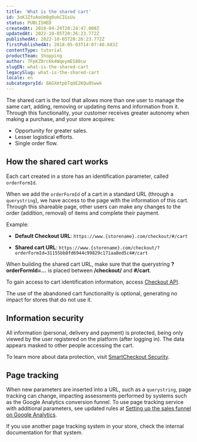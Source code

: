```yaml
---
title: 'What is the shared cart'
id: 3oKJZfoAoUm8g0ukCIGsUu
status: PUBLISHED
createdAt: 2018-04-24T20:24:47.008Z
updatedAt: 2022-10-05T20:26:23.772Z
publishedAt: 2022-10-05T20:26:23.772Z
firstPublishedAt: 2018-05-03T14:07:40.683Z
contentType: tutorial
productTeam: Shopping
author: 7FpKZ0rc6k4WqeymES80cw
slugEN: what-is-the-shared-cart
legacySlug: what-is-the-shared-cart
locale: en
subcategoryId: 8AGXmtpbTqUE2KQu0Swwk
---
```


The shared cart is the tool that allows more than one user to manage the same cart, adding, removing or updating items and information from it. Through this functionality, your customer receives greater autonomy when making a purchase, and your store acquires:

- Opportunity for greater sales.
- Lesser logistical efforts.
- Single order flow.

## How the shared cart works

Each cart created in a store has an identification parameter, called `orderFormId`.

When we add the `orderFormId` of a cart in a standard URL (through a `querystring`), we have access to the page with the information of this cart. Through this shareable page, other users can make any changes to the order (addition, removal) of items and complete their payment.

Example:

- **Default Checkout URL**: `https://www.{storename}.com/checkout/#/cart`

- **Shared cart URL**: `https://www.{storename}.com/checkout/?orderFormId=31155bb8fd6944c99829c171aa8ed5c4#/cart`

<div class="alert alert-warning">
When building the shared cart URL, make sure that the querystring <b>?orderFormId=...</b> is placed between <b>/checkout/</b> and <b>#/cart</b>.
</div>

To gain access to cart identification information, access [Checkout API](https://developers.vtex.com/vtex-rest-api/reference/checkout-api-overview).

<div class="alert alert-info">
The use of the abandoned cart functionality is optional, generating no impact for stores that do not use it.
</div>

## Information security

All information (personal, delivery and payment) is protected, being only viewed by the user registered on the platform (after logging in). The data appears masked to other people accessing the cart.

To learn more about data protection, visit [SmartCheckout Security](https://help.vtex.com/en/tutorial/seguranca-do-smartcheckout--3SrJuuhrqwePUg1rp1exfB#).

## Page tracking

When new parameters are inserted into a URL, such as a `querystring`, page tracking can change, impacting assessments performed by systems such as the Google Analytics conversion funnel. To use page tracking service with additional parameters, see updated rules at [Setting up the sales funnel on Google Analytics](https://help.vtex.com/tutorial/configurar-funil-de-vendas-no-google-analytics#).

<div class="alert alert-info">
If you use another page tracking system in your store, check the internal documentation for that system.
</div>
